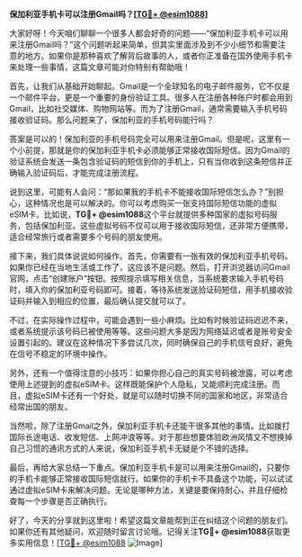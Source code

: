 **保加利亚手机卡可以注册Gmail吗？[[TG💪+ @esim1088](https://t.me/s/esim1088)]**

大家好呀！今天咱们聊聊一个很多人都会好奇的问题——“保加利亚手机卡可以用来注册Gmail吗？”这个问题听起来简单，但其实里面涉及到不少小细节和需要注意的地方。如果你是那种喜欢了解背后故事的人，或者你正准备在国外使用手机卡来处理一些事情，这篇文章可能对你特别有帮助哦！

首先，让我们从基础开始聊起。Gmail是一个全球知名的电子邮件服务，它不仅是一个邮件平台，更是一个重要的身份验证工具。很多人在注册各种账户时都会用到Gmail，比如社交媒体、购物网站等。而为了注册Gmail，通常需要输入手机号码接收验证码。那么问题来了，保加利亚的手机号码能行吗？

答案是可以的！保加利亚的手机号码完全可以用来注册Gmail。但是呢，这里有一个小前提，那就是你的保加利亚手机卡必须能够正常接收国际短信。因为Gmail的验证系统会发送一条包含验证码的短信到你的手机上，只有当你收到这条短信并正确输入验证码后，才能完成注册流程。

说到这里，可能有人会问：“那如果我的手机卡不能接收国际短信怎么办？”别担心，这种情况也是可以解决的。你可以考虑购买一张支持国际短信功能的虚拟eSIM卡。比如说，**TG💪+ @esim1088**这个平台就提供多种国家的虚拟号码服务，包括保加利亚。这些虚拟号码不仅可以用于接收国际短信，还非常方便携带，适合经常旅行或者需要多个号码的朋友使用。

接下来，我们具体说说如何操作。首先，你需要有一张有效的保加利亚手机号码。如果你已经在当地生活或工作了，这应该不是问题。然后，打开浏览器访问Gmail官网，点击“创建账户”按钮。按照提示填写相关信息，当系统要求输入手机号码时，填入你的保加利亚号码即可。接着，等待系统发送验证码短信，用手机接收验证码并输入到相应的位置，最后确认提交就可以了。

不过，在实际操作过程中，可能会遇到一些小麻烦。比如有时候验证码迟迟不来，或者系统提示该号码已被使用等等。这些问题大多是因为网络延迟或者是账号安全设置引起的。建议在这种情况下多尝试几次，同时确保自己的手机信号良好，避免在信号不稳定的环境中操作。

另外，还有一个值得注意的小技巧：如果你担心自己的真实号码被泄露，可以考虑使用上述提到的虚拟eSIM卡。这样既能保护个人隐私，又能顺利完成注册。而且，虚拟eSIM卡还有一个好处，就是可以随时切换不同的国家和地区，非常适合经常出国的朋友。

当然啦，除了注册Gmail之外，保加利亚手机卡还能干很多其他的事情。比如拨打国际长途电话、收发短信、上网冲浪等等。对于那些想要体验欧洲风情又不想换掉自己习惯的通讯方式的人来说，保加利亚手机卡无疑是个不错的选择。

最后，再给大家总结一下重点。保加利亚手机卡是可以用来注册Gmail的，只要你的手机卡能够正常接收国际短信就行。如果你的手机卡不具备这个功能，可以试试通过虚拟eSIM卡来解决问题。无论是哪种方法，关键是要保持耐心，并且仔细检查每一个步骤是否正确执行。

好了，今天的分享就到这里啦！希望这篇文章能帮到正在纠结这个问题的朋友们。如果你还有其他疑问，欢迎随时留言讨论哦。记得关注**TG💪+ @esim1088**获取更多实用信息！[[TG💪+ @esim1088](https://t.me/s/esim1088) ![Image](https://i.postimg.cc/4NQfJmqS/Snipaste-2025-05-13-00-14-12.png)]